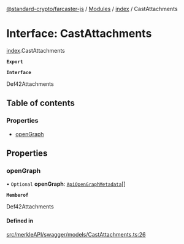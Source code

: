 [@standard-crypto/farcaster-js](../README.md) / [Modules](../modules.md) / [index](../modules/index.md) / CastAttachments

# Interface: CastAttachments

[index](../modules/index.md).CastAttachments

**`Export`**

**`Interface`**

Def42Attachments

## Table of contents

### Properties

- [openGraph](index.CastAttachments.md#opengraph)

## Properties

### openGraph

• `Optional` **openGraph**: [`ApiOpenGraphMetadata`](index.ApiOpenGraphMetadata.md)[]

**`Memberof`**

Def42Attachments

#### Defined in

[src/merkleAPI/swagger/models/CastAttachments.ts:26](https://github.com/standard-crypto/farcaster-js/blob/main/src/merkleAPI/swagger/models/CastAttachments.ts#L26)

